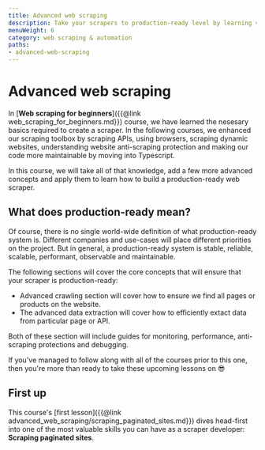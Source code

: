 ```yaml
---
title: Advanced web scraping
description: Take your scrapers to production-ready level by learning various advanced concepts and techniques that will help you build highly scalable and reliable crawlers.
menuWeight: 6
category: web scraping & automation
paths:
- advanced-web-scraping
---
```


# Advanced web scraping

In [**Web scraping for beginners**]({{@link web_scraping_for_beginners.md}}) course, we have learned the nesesary basics required to create a scraper. In the following courses, we enhanced our scraping toolbox by scraping APIs, using browsers, scraping dynamic websites, understanding website anti-scraping protection and making our code more maintainable by moving into Typescript. 

In this course, we will take all of that knowledge, add a few more advanced concepts and apply them to learn how to build a production-ready web scraper.

## [](#what-does-production-ready-mean) What does production-ready mean?

Of course, there is no single world-wide definition of what production-ready system is. Different companies and use-cases will place different priorities on the project. But in general, a production-ready system is stable, reliable, scalable, performant, observable and maintainable.

The following sections will cover the core concepts that will ensure that your scraper is production-ready:
- Advanced crawling section will cover how to ensure we find all pages or products on the website.
- The advanced data extraction will cover how to efficiently extact data from particular page or API.

Both of these section will include guides for monitoring, performance, anti-scraping protections and debugging.

If you've managed to follow along with all of the courses prior to this one, then you're more than ready to take these upcoming lessons on 😎

## [](#first-up) First up

This course's [first lesson]({{@link advanced_web_scraping/scraping_paginated_sites.md}}) dives head-first into one of the most valuable skills you can have as a scraper developer: **Scraping paginated sites**.
